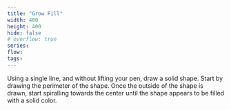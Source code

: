 ```yaml
---
title: "Grow Fill"
width: 400
height: 400
hide: false
# overflow: true
series:
flow:
tags:
---
```


Using a single line, and without lifting your pen, draw a solid shape. Start by drawing the perimeter of the shape. Once the outside of the shape is drawn, start spiralling towards the center until the shape appears to be filled with a solid color.
